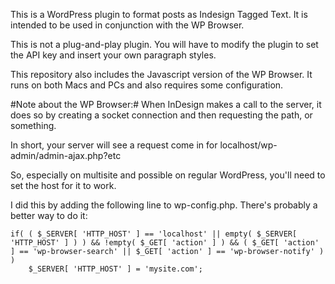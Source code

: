 This is a WordPress plugin to format posts as Indesign Tagged Text. It is intended to be used in conjunction with the WP Browser.

This is not a plug-and-play plugin. You will have to modify the plugin to set the API key and insert your own paragraph styles.

This repository also includes the Javascript version of the WP Browser. It runs on both Macs and PCs and also requires some configuration.

#Note about the WP Browser:#
When InDesign makes a call to the server, it does so by creating a socket connection and then requesting the path, or something.

In short, your server will see a request come in for localhost/wp-admin/admin-ajax.php?etc

So, especially on multisite and possible on regular WordPress, you'll need to set the host for it to work.

I did this by adding the following line to wp-config.php. There's probably a better way to do it:

	if( ( $_SERVER[ 'HTTP_HOST' ] == 'localhost' || empty( $_SERVER[ 'HTTP_HOST' ] ) ) && !empty( $_GET[ 'action' ] ) && ( $_GET[ 'action' ] == 'wp-browser-search' || $_GET[ 'action' ] == 'wp-browser-notify' ) )
		$_SERVER[ 'HTTP_HOST' ] = 'mysite.com';
